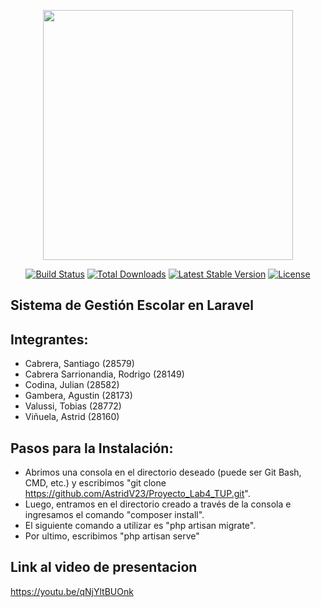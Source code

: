 <p align="center"><a href="https://laravel.com" target="_blank"><img src="https://raw.githubusercontent.com/laravel/art/master/logo-lockup/5%20SVG/2%20CMYK/1%20Full%20Color/laravel-logolockup-cmyk-red.svg" width="400"></a></p>

<p align="center">
<a href="https://travis-ci.org/laravel/framework"><img src="https://travis-ci.org/laravel/framework.svg" alt="Build Status"></a>
<a href="https://packagist.org/packages/laravel/framework"><img src="https://img.shields.io/packagist/dt/laravel/framework" alt="Total Downloads"></a>
<a href="https://packagist.org/packages/laravel/framework"><img src="https://img.shields.io/packagist/v/laravel/framework" alt="Latest Stable Version"></a>
<a href="https://packagist.org/packages/laravel/framework"><img src="https://img.shields.io/packagist/l/laravel/framework" alt="License"></a>
</p>

## Sistema de Gestión Escolar en Laravel

## Integrantes:

- Cabrera, Santiago (28579)
- Cabrera Sarrionandia, Rodrigo (28149)
- Codina, Julian (28582)
- Gambera, Agustin (28173)
- Valussi, Tobias (28772)
- Viñuela, Astrid (28160)

## Pasos para la Instalación:

- Abrimos una consola en el directorio deseado (puede ser Git Bash, CMD, etc.) y escribimos "git clone https://github.com/AstridV23/Proyecto_Lab4_TUP.git". 
- Luego, entramos en el directorio creado a través de la consola e ingresamos el comando "composer install".
- El siguiente comando a utilizar es "php artisan migrate".
- Por ultimo, escribimos "php artisan serve"

## Link al video de presentacion
https://youtu.be/qNjYltBUOnk
